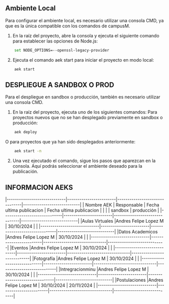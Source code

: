 ## Ambiente Local
Para configurar el ambiente local, es necesario utilizar una consola CMD, ya que es la única compatible con los comandos de campusM.

1) En la raíz del proyecto, abre la consola y ejecuta el siguiente comando para establecer las opciones de Node.js:
```bash
    set NODE_OPTIONS=--openssl-legacy-provider
```

2) Ejecuta el comando aek start para iniciar el proyecto en modo local:
```bash
    aek start
```

## DESPLIEGUE A SANDBOX O PROD
Para el despliegue en sandbox o producción, también es necesario utilizar una consola CMD.

1) En la raíz del proyecto, ejecuta uno de los siguientes comandos:
Para proyectos nuevos que no se han desplegado previamente en sandbox o producción:
```bash
    aek deploy
```
O para proyectos que ya han sido desplegados anteriormente:
```bash
    aek start -n
```
2) Una vez ejecutado el comando, sigue los pasos que aparezcan en la consola. Aquí podrás seleccionar el ambiente deseado para la publicación.


## INFORMACION AEKS
|-----------------------------|------------------------|-------------------------------|----------------------------|
| Nombre AEK                  |    Responsable         |   Fecha ultima publicacion    |   Fecha ultima publicacion |
|                             |                        |         sandbox               |        producción          |
|-----------------------------|------------------------|-------------------------------|----------------------------|
|Aulas Virtuales              |Andres Felipe Lopez M   |         30/10/2024            |                            |
|-----------------------------|------------------------|-------------------------------|----------------------------|
|Datos Academicos             |Andres Felipe Lopez M   |         30/10/2024            |                            |
|-----------------------------|------------------------|-------------------------------|----------------------------|
|Eventos                      |Andres Felipe Lopez M   |         30/10/2024            |                            |
|-----------------------------|------------------------|-------------------------------|----------------------------|
|Fotografía                   |Andres Felipe Lopez M   |         30/10/2024            |                            |
|-----------------------------|------------------------|-------------------------------|----------------------------|
|Intregracionminu             |Andres Felipe Lopez M   |         30/10/2024            |                            |
|-----------------------------|------------------------|-------------------------------|----------------------------|
|Postulaciones                |Andres Felipe Lopez M   |         30/10/2024            |          20/11/2024        |
|-----------------------------|------------------------|-------------------------------|----------------------------|
